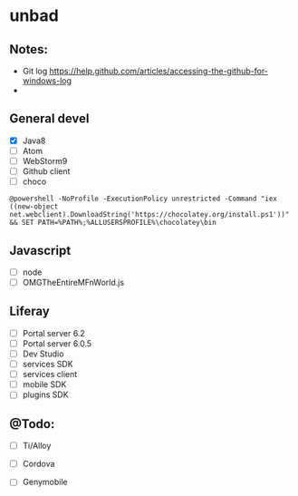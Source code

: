 unbad
=====

Notes:
------
- Git log
https://help.github.com/articles/accessing-the-github-for-windows-log
- 

General devel
-------------------
- [x] Java8
- [ ] Atom
- [ ] WebStorm9
- [ ] Github client
- [ ] choco
```
@powershell -NoProfile -ExecutionPolicy unrestricted -Command "iex ((new-object net.webclient).DownloadString('https://chocolatey.org/install.ps1'))" && SET PATH=%PATH%;%ALLUSERSPROFILE%\chocolatey\bin
```

Javascript
-------------
- [ ] node
- [ ] OMGTheEntireMFnWorld.js

Liferay
-------
- [ ] Portal server 6.2
- [ ] Portal server 6.0.5
- [ ] Dev Studio
- [ ] services SDK
- [ ] services client
- [ ] mobile SDK
- [ ] plugins SDK

@Todo:
------
- [ ] Ti/Alloy
- [ ] Cordova
- [ ] Genymobile

